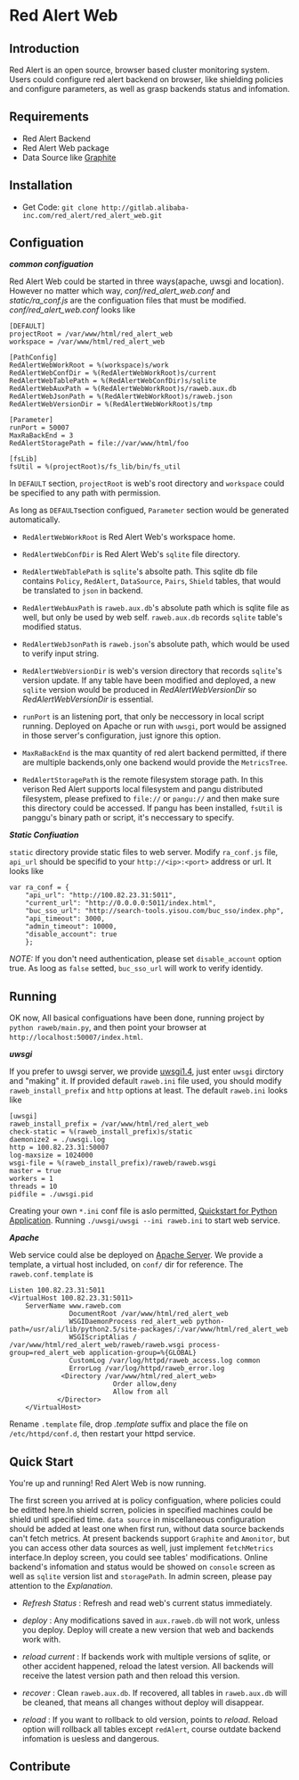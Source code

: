 Red Alert Web
=============
Introduction
------------
Red Alert is an open source, browser based cluster monitoring system. Users could configure red alert backend on browser, like shielding policies and configure parameters, as well as grasp backends status and infomation.

Requirements
------------
* Red Alert Backend
* Red Alert Web package
* Data Source like [Graphite](https://graphite.readthedocs.io/en/latest/)

Installation
------------
* Get Code: `git clone http://gitlab.alibaba-inc.com/red_alert/red_alert_web.git`

Configuation
------------

***common configuation***   

Red Alert Web could be started in three ways(apache, uwsgi and location). However no matter which way, *conf/red_alert_web.conf* and *static/ra_conf.js* are the configuation files that must be modified. *conf/red_alert_web.conf* looks like

    [DEFAULT]    
    projectRoot = /var/www/html/red_alert_web    
    workspace = /var/www/html/red_alert_web    
    
    [PathConfig]   
    RedAlertWebWorkRoot = %(workspace)s/work   
    RedAlertWebConfDir = %(RedAlertWebWorkRoot)s/current   
    RedAlertWebTablePath = %(RedAlertWebConfDir)s/sqlite   
    RedAlertWebAuxPath = %(RedAlertWebWorkRoot)s/raweb.aux.db   
    RedAlertWebJsonPath = %(RedAlertWebWorkRoot)s/raweb.json   
    RedAlertWebVersionDir = %(RedAlertWebWorkRoot)s/tmp   
    
    [Parameter]   
    runPort = 50007   
    MaxRaBackEnd = 3   
    RedAlertStoragePath = file://var/www/html/foo   
    
    [fsLib]   
    fsUtil = %(projectRoot)s/fs_lib/bin/fs_util

In `DEFAULT` section, `projectRoot` is web's root directory and  `workspace` could be specified to any path with permission.   

As long as `DEFAULT`section configued, `Parameter` section would be generated automatically.   

- `RedAlertWebWorkRoot` is Red Alert Web's workspace home.   

- `RedAlertWebConfDir` is Red Alert Web's `sqlite` file directory.   

- `RedAlertWebTablePath` is `sqlite`'s absolte path. This sqlite db file contains `Policy`, `RedAlert`, `DataSource`, `Pairs`, `Shield` tables, that would be translated to `json` in backend.   

- `RedAlertWebAuxPath` is `raweb.aux.db`'s absolute path which is sqlite file as well, but only be used by web self. `raweb.aux.db` records `sqlite` table's modified status.   

- `RedAlertWebJsonPath` is `raweb.json`'s absolute path, which would be used to verify input string.   

- `RedAlertWebVersionDir` is web's version directory that records `sqlite`'s version update. If any table have been modified and deployed, a new `sqlite` version would be produced in *RedAlertWebVersionDir* so *RedAlertWebVersionDir* is essential.   

- `runPort` is an listening port, that only be neccessory in local script running. Deployed on Apache or run with `uwsgi`, port would be assigned in those server's configuration, just ignore this option.   

- `MaxRaBackEnd` is the max quantity of red alert backend permitted, if there are multiple backends,only one backend would provide the `MetricsTree`.   

- `RedAlertStoragePath` is the remote filesystem storage path. In this verison Red Alert supports local filesystem and pangu distributed filesystem, please prefixed to ```file://``` or ```pangu://``` and then make sure this directory could be accessed. If pangu has been installed, `fsUtil` is panggu's binary path or script, it's neccessary to specify.

***Static Confiuation***   

`static` directory provide static files to web server. Modify `ra_conf.js` file, `api_url` should be specifid to your `http://<ip>:<port>` address or url. It looks like   

    var ra_conf = {     
        "api_url": "http://100.82.23.31:5011",   
        "current_url": "http://0.0.0.0:5011/index.html",   
        "buc_sso_url": "http://search-tools.yisou.com/buc_sso/index.php",   
        "api_timeout": 3000,   
        "admin_timeout": 10000,   
        "disable_account": true   
        };

*NOTE:* If you don't need authentication, please set `disable_account` option true. As loog as `false` setted, `buc_sso_url` will work to verify identidy.
  
Running
-------
OK now, All basical configuations have been done, running project by `python raweb/main.py`, and then point your browser at `http://localhost:50007/index.html`.   

***uwsgi***

If you prefer to uwsgi server, we provide [uwsgi1.4](https://uwsgi-docs.readthedocs.io/en/latest/WSGIquickstart.html), just enter `uwsgi` dirctory and "making" it. If provided default `raweb.ini` file used, you should modify `raweb_install_prefix` and `http` options at least. The default `raweb.ini` looks like

    [uwsgi]
    raweb_install_prefix = /var/www/html/red_alert_web
    check-static = %(raweb_install_prefix)s/static
    daemonize2 = ./uwsgi.log
    http = 100.82.23.31:50007
    log-maxsize = 1024000
    wsgi-file = %(raweb_install_prefix)/raweb/raweb.wsgi
    master = true
    workers = 1
    threads = 10
    pidfile = ./uwsgi.pid

Creating your own `*.ini` conf file is aslo permitted, [Quickstart for Python Application](https://uwsgi-docs.readthedocs.io/en/latest/WSGIquickstart.html). Running `./uwsgi/uwsgi --ini raweb.ini` to start web service. 

***Apache***

Web service could alse be deployed on [Apache Server](https://httpd.apache.org/docs/2.2/).
We provide a template, a virtual host included, on `conf/` dir for reference. The `raweb.conf.template` is

    Listen 100.82.23.31:5011
    <VirtualHost 100.82.23.31:5011>
        ServerName www.raweb.com
                   DocumentRoot /var/www/html/red_alert_web
                   WSGIDaemonProcess red_alert_web python-path=/usr/ali/lib/python2.5/site-packages/:/var/www/html/red_alert_web
                   WSGIScriptAlias / /var/www/html/red_alert_web/raweb/raweb.wsgi process-group=red_alert_web application-group=%{GLOBAL}
                   CustomLog /var/log/httpd/raweb_access.log common
                   ErrorLog /var/log/httpd/raweb_error.log
                 <Directory /var/www/html/red_alert_web>
                              Order allow,deny
                              Allow from all
                </Director>
        </VirtualHost>

Rename `.template` file, drop *.template* suffix and place the file  on `/etc/httpd/conf.d`, then restart your httpd service.

Quick Start
-----------

You're up and running! Red Alert Web is now running.

The first screen you arrived at is  policy configuation, where policies could be editted here.In shield scrren, policies in specified machines could be shield unitl specified time. `data source` in miscellaneous configuration should be added at least one when first run, without data source backends can't fetch metrics. At present backends support `Graphite` and `Amonitor`, but you can access other data sources as well, just implement `fetchMetrics` interface.In deploy screen, you could see tables' modifications. Online backend's infomation and status would be showed on `console` screen as well as `sqlite` version list and `storagePath`. In admin screen, please pay attention to the *Explanation*.  
 
- *Refresh Status* : Refresh and read web's current status immediately.   

- *deploy* : Any modifications saved in `aux.raweb.db` will not work, unless you deploy. Deploy will create a new version that web and backends work with.   

- *reload current* : If backends work with multiple versions of sqlite, or other accident happened, reload the latest version. All backends will receive the latest version path and then reload this version.   

- *recover* : Clean `raweb.aux.db`. If recovered, all tables in `raweb.aux.db` will be cleaned, that means all changes without deploy will disappear.   

- *reload* : If you want to rollback to old version, points to *reload*. Reload option will rollback all tables except `redAlert`, course outdate backend infomation is uesless and dangerous.

Contribute
----------
